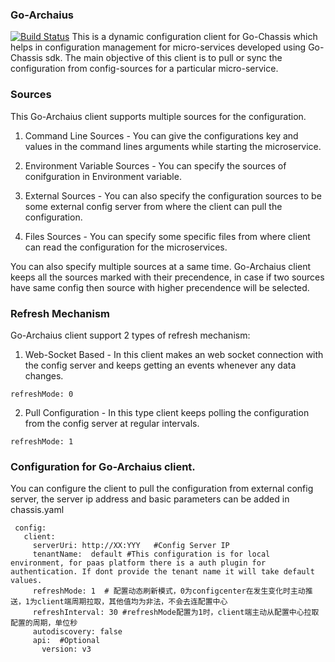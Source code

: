 ### Go-Archaius 
[![Build Status](https://travis-ci.org/ServiceComb/go-archaius.svg?branch=master)](https://travis-ci.org/ServiceComb/go-archaius)
This is a dynamic configuration client for Go-Chassis which helps in configuration
management for micro-services developed using Go-Chassis sdk. The main objective of
this client is to pull or sync the configuration from config-sources for a particular
micro-service.

### Sources
This Go-Archaius client supports multiple sources for the configuration.
1. Command Line Sources - You can give the configurations key and values in the command lines arguments 
while starting the microservice.

2. Environment Variable Sources - You can specify the sources of conifguration in Environment variable.
3. External Sources - You can also specify the configuration sources to be some 
external config server from where the client can pull the configuration.

4. Files Sources - You can specify some specific files from where client can read 
the configuration for the microservices.

You can also specify multiple sources at a same time. Go-Archaius client keeps all 
the sources marked with their precendence, in case if two sources have same config
then source with higher precendence will be selected.


### Refresh Mechanism
Go-Archaius client support 2 types of refresh mechanism:
1. Web-Socket Based - In this client makes an web socket connection with
the config server and keeps getting an events whenever any data changes.
```
refreshMode: 0
```
2. Pull Configuration - In this type client keeps polling the configuration from
the config server at regular intervals.
```
refreshMode: 1
```

### Configuration for Go-Archaius client.
You can configure the client to pull the configuration from external config server,
 the server ip address and basic parameters can be added in chassis.yaml  
 ```
  config:
    client:
      serverUri: http://XX:YYY   #Config Server IP
      tenantName:  default #This configuration is for local environment, for paas platform there is a auth plugin for authentication. If dont provide the tenant name it will take default values.
      refreshMode: 1  # 配置动态刷新模式，0为configcenter在发生变化时主动推送，1为client端周期拉取，其他值均为非法，不会去连配置中心
      refreshInterval: 30 #refreshMode配置为1时，client端主动从配置中心拉取配置的周期，单位秒
      autodiscovery: false
      api:  #Optional
        version: v3

```

